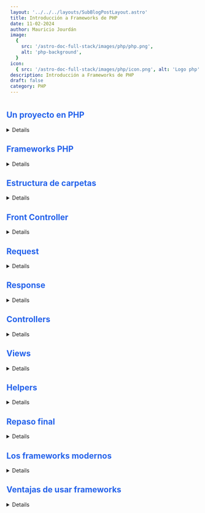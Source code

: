 ```yaml
---
layout: '../../../layouts/SubBlogPostLayout.astro'
title: Introducción a Frameworks de PHP
date: 11-02-2024
author: Mauricio Jourdán
image:
  {
    src: '/astro-doc-full-stack/images/php/php.png',
    alt: 'php-background',
  }
icon:
  { src: '/astro-doc-full-stack/images/php/icon.png', alt: 'Logo php' }
description: Introducción a Frameworks de PHP
draft: false
category: PHP
---
```

<style>
  h1 { color: #713f12; }
  h2 { color: #2563eb; }
  h3 { color: #a855f7; }
  img {
    width: 100%;
    height: 100%;
    object-fit: cover;
  }
  pre {
    padding: 10px;
  }
    table {
    border-collapse: collapse; /* Elimina el espacio entre las celdas */
    width: 100%; /* Ancho de la tabla */
    margin: 0 auto; /* Centrar la tabla */
    text-align: center;
  }

  th, td {
    border: 1px solid #ddd; /* Borde de las celdas */
    padding: 8px; /* Relleno de las celdas */
    /* text-align: left;  */
  }

  th {
    background-color: #f2f2f2; /* Color de fondo del encabezado */
    font-weight: bold; /* Peso de la fuente del encabezado */
  }

  tr:nth-child(even) {
    background-color: #f9f9f9; /* Color de fondo de las filas pares */
  }  
</style>

## Un proyecto en PHP

<details>

A un proyecto de PHP, podemos crearlo con un **framework**. 

Un framework nos permite **no volver a crear la rueda**.

Si hacemos todo desde cero, demoraríamos mucho tiempo, el framework, nos agiliza el trabajo, porque todo viene configurado como: conexiones,plantillas,etc. Sin descuidar la seguridad y rendimiento.

Nos permite enfocarnos en la necesidad y no tanto en la arquitectura del software.

</details>

## Frameworks PHP

<details>

Los frameworks como **Symfony** y **Laravel** para PHP, sus características notables son:

- Administración de plantillas.
- Manejo fácil y sencillo de una conexión a una DB.
- Funciones pre-hechas.
- Sistema de testing.
- Caché para aumentar el rendimieto.
- Maneja un estándar para la creación de archivos y carpetas.

Utilizar frameworks habla de mi dominio del lenguaje y de mis buenas prácticas de escritura de código.

EL MISMO FRAMEWORK, NOS PERMITE APRENDER LOS ESTÁNDARES PROFESIONAL. Aprender un framework como laravel, nos permite integrarnos a un equipo que maneja este framework de manera rápida, porque todos trabajan bajo el mismo estándar.

La principal característica notable es: Ya hay una estructura de manejo de carpetas o directorios del proyecto.

</details>

## Estructura de carpetas

<details>

Crearemos un proyecto utilizando una estructura similar a la que utilizan los frameworks como Laravel. 

La estructura que utilizaremos es la siguiente:

```sh
        |-- app
        |   |-- Http
        |   |   |-- Controllers
        |   |   |   |-- ContactController.php
        |   |   |   `-- HomeController.php
        |   |   |-- Request.php
        |   |   `-- Response.php
        |   `-- helpers.php
        |-- composer.json
        |-- public
        |   `-- index.php
        |-- vendor
        |   |-- autoload.php
        |   `-- composer
        |       |-- ClassLoader.php
        |       |-- LICENSE
        |       |-- autoload_classmap.php
        |       |-- autoload_files.php
        |       |-- autoload_namespaces.php
        |       |-- autoload_psr4.php
        |       |-- autoload_real.php
        |       `-- autoload_static.php
        `-- views
            |-- contact.php
            |-- home.php
            `-- layout.php
```            

Creamos el proyecto a través de composer para utilizar el sistema de autocarga.

```sh
sudo mkdir -p /var/www/intro-frameqorks.test
sudo chown -R $USER:$USER /var/www/intro-frameqorks.test
cd /var/www/intro-frameqorks.test
composer init
                                            
  Welcome to the Composer config generator  
                                            
This command will guide you through creating your composer.json config.

Package name (<vendor>/<name>) [mauricio/intro-frameqorks.test]: 
Description []: Proyecto básico
Author [mauricio <jourdanmauricio@gmail.com>, n to skip]: 
Minimum Stability []: 
Package Type (e.g. library, project, metapackage, composer-plugin) []: 
License []: 

Define your dependencies.

Would you like to define your dependencies (require) interactively [yes]? no
Would you like to define your dev dependencies (require-dev) interactively [yes]? no
Add PSR-4 autoload mapping? Maps namespace "Mauricio\IntroFrameqorksTest" to the entered relative path. [src/, n to skip]: n

{
    "name": "mauricio/intro-frameqorks.test",
    "description": "Proyecto básico",
    "authors": [
        {
            "name": "mauricio",
            "email": "jourdanmauricio@gmail.com"
        }
    ],
    "require": {}
}

Do you confirm generation [yes]? 

```

```json
// composer.json
{
    "name": "mauricio/intro-frameqorks.test",
    "description": "Proyecto básico",
    "authors": [
        {
            "name": "mauricio",
            "email": "jourdanmauricio@gmail.com"
        }
    ],
    "require": {},
    "autoload": {
        "psr-4": {
            "App\\": "app/"
        },
        "files": [
            "app/helpers.php"
        ]
    }
} 
```

```sh
composer dump
```

Aún no aparece composer.lock porque no hemos instalado paquetes adicionales.

```sh
mkdir app
mkdir views
touch views/home.php
touch views/layout.php
mkdir public
touch public/index.php
touch app/helpers.php
mkdir app/Http
touch app/Http/Request.php
touch app/Http/Response.php
mkdir app/Http/Controllers
touch app/Http/Controllers/HomeController.php
```
</details>

## Front Controller

<details>

Es un patrón que nos ayuda a solucionar el problema de acceso único en la web. Este se utiliza para proporcionar un mecanismo centralizado para manejar solicitudes, todas las solicitudes son procesadas por un solo controlador. 

El controlador puede realizar la autenticación / autorización / registro o solicitud de seguimiento, entonces la petición al controlador adecuado.

En este caso, vamos a lograr que todos pase a través de index.php, así centralizaremos los accesos. Además, ya no necesitaremos tener un sistema lleno de include para incluir cabeceras o footers.

Esto es todo lo que contendrá el archivo index. Este va a cargar todo lo necesario, luego va a disponer de la clase Request porque lo registramos en composer, este va a ejecutar el método enviar.

```php
// public/index.php
<?php

require __DIR__ . '/../vendor/autoload.php';

$request = new App\Http\Request;
$request->send();
```
**Resumen**: Básicamente es centralizar todas las peticiones.

</details>

## Request

<details>

Vamos a trabajar en las peticiones del cliente, sobre el **request**.

Los namespaces proporcionan una forma de agrupar clases, interfaces, funciones y constantes relacionadas.


```php
// app/Http/controllers/request.php
<?php

namespace App\Http;

class Request
{
  protected $segments = [];
  protected $controller;
  protected $method;

  public function __construct()
  {
    $this->segments = explode('/', $_SERVER['REQUEST_URI']);

    $this->setController();
    $this->setMethod();
  }

  public function setController()
  {
    $this->controller = empty($this->segments[1])
      ? 'home'
      : $this->segments[1];
  }

  public function setMethod()
  {
    $this->method = empty($this->segments[2])
      ? 'index'
      : $this->segments[2];
  }

  public function getController()
  {
    // colocamos la primera letra en mayúscula
    $controller = ucfirst($this->controller);
    return "App\Http\Controllers\\{$controller}Controller";
  }

  public function getMethod()
  {
    return $this->method;
  }

  public function send()
  {
    $controller = $this->getController();
    $method = $this->getMethod();

    // call_user_func -> permite ejecutar una función de usuario
    $response = call_user_func([new $controller, $method]);

    try {
      if ($response instanceof Response) {
        $response->send();
      } else {
        throw new \Exception("Error Processing Request");
      }
    } catch (\Exception $e) {
      echo "Detalle: {$e->getMessage()}";
    }
  }
}
```

En resumen, lo que hace la clase Request es obtener de la URL, qué es lo que el usuario quiere visualizar, entonces, de manera dinámica esta clase busca los controladores necesarios para servirle la respuesta al usuario, realmente lo que se hace es concatenar el controlador pasado en la URL con la palabra Controller para crear el nombre del archivo que debemos mandar 

```sh
# Ejecución del proyecto
php -S localhost:8000 -t public/
```

</details>

## Response

<details>

Al igual que la clase Request se encargaba de deducir de forma dinámica que es lo que el usuario necesita, la clase Response se está encargando de deducir de igual manera de forma dinámica, dependiendo del request, qué archivo o qué respuesta tiene que enviar, en este caso, busca cuál es la vista que necesita enviar y lo hace de manera dinámica 

**Ciclo de Petición → Proceso → Respuesta**

- El sistema arranca en el index.php el cual es la vista de entrada del usuario.
- El usuario comienza una petición y se dispara la clase Request.
- La clase Request ejecuta un controlador y un método del mismo en base a la solicitud del usuario.
- Es método de ese controlador tiene que ser una configuración de la clase Response para servirle al usuario de una vista, array, json o pdf que necesite.


- Conocer un lenguaje de programación : sintaxis y funciones propias del lenguaje.
- Saber programación: ingeniería de software, patrones de diseño, programación modular, programación, buenas practicas, etc.
- Uso de Frameworks como herramienta profesional y estandarizada.

```php
// app/Http/Response.php
<?php

namespace App\Http;

class Response
{
  protected $view; // Por ahora solo retornarmos vistas, pero podríamos retornar: array, json, pdf..

  public function __construct($view)
  {
    $this->view = $view; //ejecuta la vista home o la que tengamos
  }
  
  public function getview()
  {
    return $this->view;
  }

  public function send()
  {
    $view = $this->getview();
    // home se guarda en contents
    $content = file_get_contents(__DIR__ . "/../../view/$view.php");

    require __DIR__ . "/../../layout.php";
  }
}
```
</details>

## Controllers

<details>

Un controlador, como su nombre lo dice, es una clase que se encarga de hacer todo el procesamiento del request del usuario, ahí es en donde en la mayoría de las veces ejecutaremos la lógica, y por su puesto, se retorna el resultado, en este caso, una vista.

Como se retorna una instancia de Response, entonces tenemos acceso a todos los datos de la vista que mandamos desde la misma clase.

```php
// app/Http/Controllers/HomeController.php
<?php

namespace App\Http\Controllers;

use App\Http\Response;

class HomeController
{
  public function index()
  {
    return new Response('home');
  }
}
```
</details>

## Views

<details>

```html
<!-- views/layout.php -->
<!DOCTYPE html>
<html lang="en">

<head>
  <meta charset="UTF-8">
  <meta name="viewport" content="width=device-width, initial-scale=1.0">
  <title>Sitio Web</title>
  <link href="https://cdn.jsdelivr.net/npm/bootstrap@5.3.3/dist/css/bootstrap.min.css" rel="stylesheet"
    integrity="sha384-QWTKZyjpPEjISv5WaRU9OFeRpok6YctnYmDr5pNlyT2bRjXh0JMhjY6hW+ALEwIH" crossorigin="anonymous">

</head>

<body>
  <nav class='navbar navbar-expand-lg navbar-light bg-light'>
    <div class='container'>
      <a class='navbar-brand h1' href='/'>FW</a>
    </div>
  </nav>

  <div class='container'>
    <div class="row">
      <?php echo $content; ?>
    </div>
  </div>
  <script src="https://cdn.jsdelivr.net/npm/bootstrap@5.3.3/dist/js/bootstrap.bundle.min.js"
    integrity="sha384-YvpcrYf0tY3lHB60NNkmXc5s9fDVZLESaAA55NDzOxhy9GkcIdslK1eN7N6jIeHz" crossorigin="anonymous">
  </script>
</body>

</html>
```
```php
// /views/home.php
<div class="col-8">
  <h1>Página Home</h1>
  <p>Bienvenido a la página de inicio</p>
  <p>Este es un ejemplo de una aplicación web simple con PHP y el patrón de diseño MVC</p>
  <p>Para ver la lista de usuarios, haga clic en el enlace Usuarios en la barra de navegación</p>
</div>
```
</details>

## Helpers

<details>

Los helpers son muy útiles en los proyectos, y más si los usamos con composer, porque ya composer se encarga de requerir a los helpers en nuestros archivos, y nosotros solo tenemos que usarlos.

Y usualmente, al ser funciones, suelen ser mucho más fáciles de recordar y usar.

No obstante, ustedes también pueden definir sus propios helpers en frameworks como Laravel usando funciones comunes que les guste tener en sus proyecto y que les ayuden en la resolución de problema.

Los helpers en son funciones de utilidad incorporados que puedes llamar desde cualquier parte dentro de tu aplicación. Si no han sido provistas por el núcleo del framework, Pueded desarrollar una propia.

A pesar de que el núcleo de los frameworks ya provee una variedad de helpers, siempre existe una oportunidad de que necesites una propia y quisieras desarrollar una asi no necesitas repetir el mismo código aquí y haya, y de este modo reforzando una mejor mantenibilidad.

Crearemos un helper para que utilicen los controladores al momento de retornar una vista.

```php
// app/helpers.php
<?php

if (! function_exists('view')) {
  function view($view)
  {
    return new App\Http\Response($view);
  }
}

if (! function_exists('viewPath')) {
  function viewPath($view)
  {
    return __DIR__ . "/../views/$view.php";
  }
}
```

```php
// app/Http/Controllers/HomeController.php
<?php

namespace App\Http\Controllers;

class HomeController
{
  public function index()
  {
    return view('home');
  }
}
```

```php
// app/Http/Response.php
<?php

namespace App\Http;

class Response
{
  protected $view; // Por ahora solo retornarmos vistas, pero podríamos retornar: array, json, pdf..

  public function __construct($view)
  {
    $this->view = $view; //ejecuta la vista home o la que tengamos
  }

  public function getview()
  {
    return $this->view;
  }

  public function send()
  {
    $view = $this->getview();
    // file_get_contents -> Lee el contenido de un archivo en un string
    $content = file_get_contents(viewPath($view));

    require viewPath('layout');
  }
}
```
</details>

## Repaso final

<details>

Todo arranca en el index.php, este se encarga de llamar a nuestra clase Request, esta clase a su vez, se encarga de cargar el controlador necesario de manera dinámica dependiendo de lo que el usuario haya pasado por la URL, ya que logró identificar cuál es el controlador que tiene que llamar, simplemente lo llama, y esta clase está esperando que dicho controlador retorne una instancia de Response para poder mandar la vista.

Response por su parte, dependiendo de lo que hayas establecido en el controlador, se encarga de buscar cuál es la vista que tiene que envíar y cargarla en una variable, para posteriormente imprimir esa variable dentro del template y así cargar de manera dinámica las páginas que van a conservar una estructura HTML en común siempre. Obviamente nuestro controlador retornará una instancia de Request indicando cuál es la vista que queremos.

Y para facilitar todavía más las cosas, podemos usar helpers que se encarguen del "trabajo sucio".

</details>

## Los frameworks modernos

<details>

Utiliza herramientas profesionales para tener un mejor resultado.

Los frameworks modernos ayudan a aprender mucho de PHP para poder utilizarlos de manera correcta.

En los frameworks todo gira entorno a:

- Petición
- Procesamiento
- Respuesta

</details>

## Ventajas de usar frameworks

<details>

Hoy en día los frameworks son la mejor herramienta que tenemos a la mano como programadores, es la opción que debemos usar siempre. La estructura que aprendimos se presenta como una estructura de carpetas sólida y segura, esto te ayudará a responder el “porqué” de muchas cosas respecto a Laravel, Symfony y otros frameworks.

Estos ofrecen una estructura sencilla, útil y muy robusta aprobada por la mayoría de las personas en la comunidad. El único objetivo aquí es enseñarte todo lo necesario para entender a un framework como Laravel o Symfony, estos breves textos, clases y conceptos te darán la orientación necesaria para que puedas extender, comprender y adaptar de mejor manera estos frameworks modernos a tu necesidad única y particular.

Siempre hemos tenido dudas respecto a dónde colocar los archivos fuentes de Javascript, imágenes, archivos finales de Javascript, archivos fuentes de CSS y archivos procesados de CSS, paquetes externos y separación de lógica, vista, controladores, etc. La idea es aprender de estas grandes herramientas y seguir su estándar para crear proyectos profesionales.

Cuando se comienza con el lenguaje PHP es complicado adoptar una estructura útil y estándar debido a su flexibilidad, es difícil conseguir la mejor forma de organizar un proyecto. Mi consejo es claro, puntual y directo, leamos código y aprendamos de ellos, en este caso lee el código de Laravel y Symfony.

Los **frameworks nos ayudan** respecto a los siguiente puntos:

- Desde su descarga todo está organizado.
- No reinventamos la rueda.
- Poseen una gran arquitectura.
- La seguridad ya está configurada y probada.
- Respaldo y ayuda de la comunidad.
- Más oportunidad de empleo.
- Mejor trabajo en equipo.

Estas cosas reafirman que el desarrollo con frameworks es cada vez más real por todas las soluciones que ofrecen. Lo podemos comprender como una herramienta más de trabajo y aprendimos PHP para comprenderlos mejor.

Las **características notables** son:

- Administración de plantillas.
- Manejo fácil y sencillo respecto a una base de datos.
- Sistema de rutas completo y profesional.
- Administrador de peticiones.
- Documentación y comunidad.
- Rápido desarrollo y actualización.
- Sencillo mantenimiento.
- Manejo correcto de peticiones y respuestas.
- Apertura para trabajar con otros proyectos.
- Comandos propios para acelerar el trabajo.
- Manejo de caché.
- Manejo profesional de archivos.
- Sistema de email incluido.
- Sistema adecuado para crear proyectos con testing.
- Y mucho más.

El potencial de estos proyectos no se puede comparar con nada ya que nos permiten crear cualquier proyecto a nuestra medida. Es solo descargar el framework (la plantilla) y comenzar a construir nuestro proyecto personalizado. Esto no quiere decir que todos los proyectos sean iguales y esta es otra ventaja, podemos cada vez crear algo único y totalmente personalizado.

Todo gira entorno a:

- Petición
- Procesamiento
- Respuesta

Descárgalos y comienza a construir cosas asombrosas.

</details>